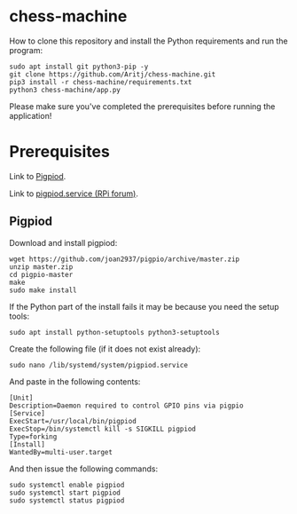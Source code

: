 # chess-machine
How to clone this repository and install the Python requirements and run the program:
```
sudo apt install git python3-pip -y
git clone https://github.com/Aritj/chess-machine.git
pip3 install -r chess-machine/requirements.txt
python3 chess-machine/app.py
```

Please make sure you've completed the prerequisites before running the application!

# Prerequisites
Link to [Pigpiod](https://abyz.me.uk/rpi/pigpio/download.html).

Link to [pigpiod.service (RPi forum)](https://forums.raspberrypi.com/viewtopic.php?t=319761).

## Pigpiod
Download and install pigpiod:
```
wget https://github.com/joan2937/pigpio/archive/master.zip
unzip master.zip
cd pigpio-master
make
sudo make install
```

If the Python part of the install fails it may be because you need the setup tools:
```
sudo apt install python-setuptools python3-setuptools
```

Create the following file (if it does not exist already):
```
sudo nano /lib/systemd/system/pigpiod.service
```

And paste in the following contents:
```
[Unit]
Description=Daemon required to control GPIO pins via pigpio
[Service]
ExecStart=/usr/local/bin/pigpiod
ExecStop=/bin/systemctl kill -s SIGKILL pigpiod
Type=forking
[Install]
WantedBy=multi-user.target
```

And then issue the following commands:
```
sudo systemctl enable pigpiod
sudo systemctl start pigpiod
sudo systemctl status pigpiod
```

